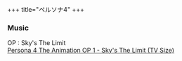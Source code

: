 +++
title="ペルソナ4"
+++


### Music
OP : Sky's The Limit\
[Persona 4 The Animation OP 1 - Sky's The Limit (TV Size) ](https://www.youtube.com/watch?v=KG-ttquM9YU)

